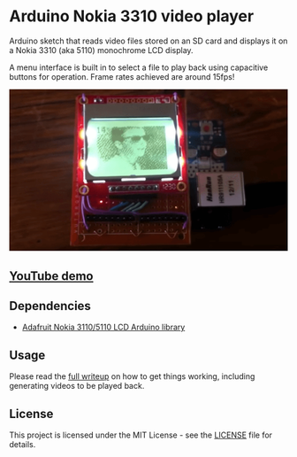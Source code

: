 # Arduino Nokia 3310 video player

Arduino sketch that reads video files stored on an SD card and displays it on a Nokia 3310 (aka 5110) monochrome LCD display.

A menu interface is built in to select a file to play back using capacitive buttons for operation. Frame rates achieved are around 15fps!

[![Preview](banner.png)](https://www.youtube.com/watch?v=FJBNF5x1_kA)

## [YouTube demo](https://www.youtube.com/watch?v=FJBNF5x1_kA)

## Dependencies

* [Adafruit Nokia 3110/5110 LCD Arduino library](https://learn.adafruit.com/nokia-5110-3310-monochrome-lcd)

## Usage

Please read the [full writeup](https://joeraut.com/blog/playing-video-nokia-3310/) on how to get things working, including generating videos to be played back.

## License

This project is licensed under the MIT License - see the [LICENSE](LICENSE) file for details.
